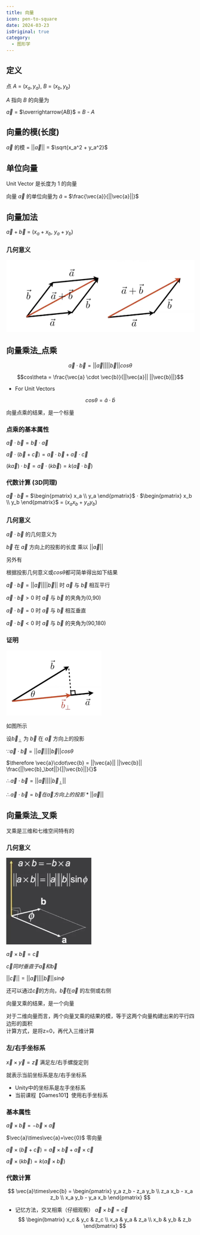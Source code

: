 ```yaml
---
title: 向量
icon: pen-to-square
date: 2024-03-23
isOriginal: true
category:
  - 图形学
---
```


<!-- more -->

## 定义
点 *A* = $(x_a, y_a)$, *B* = $(x_b, y_b)$

*A* 指向 *B* 的向量为

$\vec{a}$ = $\overrightarrow{AB}$ = *B* - *A*

## 向量的模(长度)

$\vec{a}$ 的模 = $||\vec{a}||$ = $\sqrt{x_a^2 + y_a^2}$

## 单位向量

Unit Vector 是长度为 1 的向量

向量 $\vec{a}$ 的单位向量为
$\hat{a}$ = $\frac{\vec{a}}{||\vec{a}||}$

## 向量加法

$\vec{a} + \vec{b}$ = $(x_a + x_b$, $y_a + y_b)$

### 几何意义
  
![示例](./vector/VectorAddition.png)

## 向量乘法_点乘

$$\vec{a} \cdot \vec{b} = ||\vec{a}|| ||\vec{b}|| cos\theta$$

$$cos\theta = \frac{\vec{a} \cdot \vec{b}}{||\vec{a}|| ||\vec{b}||}$$

- For Unit Vectors

$$cos\theta = \hat{a} \cdot \hat{b}$$

向量点乘的结果，是一个标量

### 点乘的基本属性

$\vec{a} \cdot \vec{b} = \vec{b} \cdot \vec{a}$

$\vec{a} \cdot (\vec{b} + \vec{c}) = \vec{a} \cdot \vec{b} + \vec{a} \cdot \vec{c}$

$(k\vec{a}) \cdot \vec{b} = \vec{a} \cdot (k\vec{b}) = k(\vec{a} \cdot \vec{b})$

### 代数计算 (3D同理)

$\vec{a}\cdot\vec{b}$
= $\begin{pmatrix}
    x_a \\
    y_a
\end{pmatrix}$
$\cdot$
$\begin{pmatrix}
    x_b \\
    y_b
\end{pmatrix}$
= $(x_a x_b + y_a y_b)$

### 几何意义

$\vec{a}\cdot\vec{b}$ 的几何意义为 

$\vec{b}$ 在 $\vec{a}$ 方向上的投影的长度 乘以 $||\vec{a}||$

另外有

根据投影几何意义或$cos\theta$都可简单得出如下结果

$\vec{a}\cdot\vec{b} = ||\vec{a}||||\vec{b}||$ 时 $\vec{a}$ 与 $\vec{b}$ 相互平行

$\vec{a}\cdot\vec{b} > 0$ 时 $\vec{a}$ 与 $\vec{b}$ 的夹角为(0,90)

$\vec{a}\cdot\vec{b} = 0$ 时 $\vec{a}$ 与 $\vec{b}$ 相互垂直

$\vec{a}\cdot\vec{b} < 0$ 时 $\vec{a}$ 与 $\vec{b}$ 的夹角为(90,180)

### 证明

![示例](./vector/BOnToAProjection.png)

如图所示

设$\vec{b}_\bot$ 为 $\vec{b}$ 在 $\vec{a}$ 方向上的投影

$\because \vec{a}\cdot\vec{b} = ||\vec{a}|| ||\vec{b}|| cos\theta$

$\therefore \vec{a}\cdot\vec{b} = ||\vec{a}|| ||\vec{b}|| \frac{||\vec{b}_\bot||}{||\vec{b}||}{}$

$\therefore \vec{a}\cdot\vec{b} = ||\vec{a}|| ||\vec{b}_\bot||$

$\therefore \vec{a}\cdot\vec{b} = \vec{b} 在 \vec{a} 方向上的投影 * ||\vec{a}||$

## 向量乘法_叉乘

叉乘是三维和七维空间特有的

### 几何意义

![示例](./vector/CrossProduct.png)

$\vec{a}\times\vec{b}=\vec{c}$

$\vec{c}同时垂直于\vec{a}和\vec{b}$

$||\vec{c}|| = ||\vec{a}|| ||\vec{b}|| sin\phi$

还可以通过$\vec{c}$的方向，$\vec{b}$在$\vec{a}$ 的左侧或右侧

向量叉乘的结果，是一个向量

对于二维向量而言，两个向量叉乘的结果的模，等于这两个向量构建出来的平行四边形的面积  
计算方式，是将z=0，再代入三维计算

### 左/右手坐标系

$\vec{x}\times\vec{y}=\vec{z}$
满足左/右手螺旋定则

就表示当前坐标系是左/右手坐标系
- Unity中的坐标系是左手坐标系
- 当前课程【Games101】使用右手坐标系

### 基本属性

$\vec{a}\times\vec{b} = -\vec{b}\times\vec{a}$

$\vec{a}\times\vec{a}=\vec{0}$ 零向量

$\vec{a}\times(\vec{b}+\vec{c})=\vec{a}\times\vec{b}+\vec{a}\times\vec{c}$

$\vec{a}\times(k\vec{b})=k(\vec{a}\times\vec{b})$

### 代数计算

$$
\vec{a}\times\vec{b} = 
\begin{pmatrix}
    y_a z_b - z_a y_b \\ 
    z_a x_b - x_a z_b \\ 
    x_a y_b - y_a x_b
\end{pmatrix}
$$


- 记忆方法，交叉相乘（仔细观察）
$\vec{a}\times\vec{b} = \vec{c}$
$$
\begin{bmatrix}
    x_c & y_c & z_c \\
    x_a & y_a & z_a \\
    x_b & y_b & z_b
\end{bmatrix}
$$ 